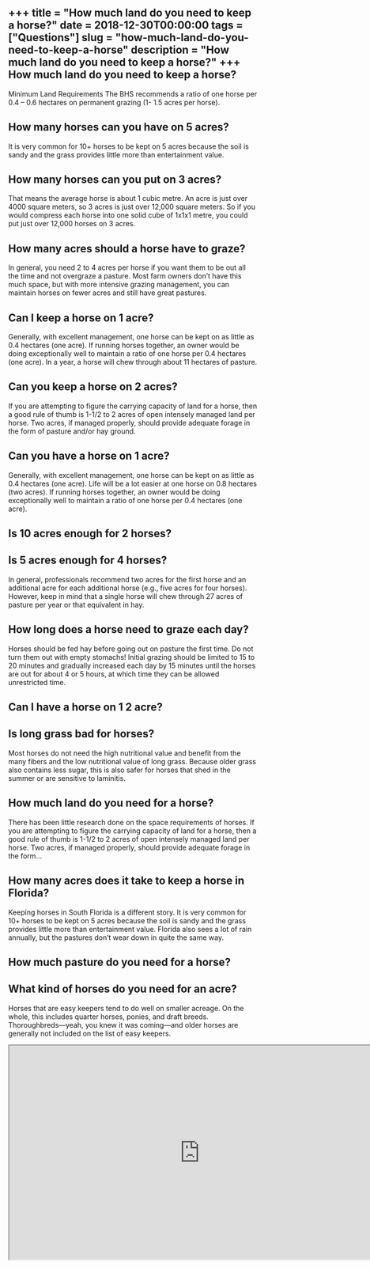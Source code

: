 +++
title = "How much land do you need to keep a horse?"
date = 2018-12-30T00:00:00
tags = ["Questions"]
slug = "how-much-land-do-you-need-to-keep-a-horse"
description = "How much land do you need to keep a horse?"
+++
How much land do you need to keep a horse?
------------------------------------------

Minimum Land Requirements The BHS recommends a ratio of one horse per 0.4 – 0.6 hectares on permanent grazing (1- 1.5 acres per horse).

How many horses can you have on 5 acres?
----------------------------------------

It is very common for 10+ horses to be kept on 5 acres because the soil is sandy and the grass provides little more than entertainment value.

How many horses can you put on 3 acres?
---------------------------------------

That means the average horse is about 1 cubic metre. An acre is just over 4000 square meters, so 3 acres is just over 12,000 square meters. So if you would compress each horse into one solid cube of 1x1x1 metre, you could put just over 12,000 horses on 3 acres.

How many acres should a horse have to graze?
--------------------------------------------

In general, you need 2 to 4 acres per horse if you want them to be out all the time and not overgraze a pasture. Most farm owners don’t have this much space, but with more intensive grazing management, you can maintain horses on fewer acres and still have great pastures.

Can I keep a horse on 1 acre?
-----------------------------

Generally, with excellent management, one horse can be kept on as little as 0.4 hectares (one acre). If running horses together, an owner would be doing exceptionally well to maintain a ratio of one horse per 0.4 hectares (one acre). In a year, a horse will chew through about 11 hectares of pasture.

Can you keep a horse on 2 acres?
--------------------------------

If you are attempting to figure the carrying capacity of land for a horse, then a good rule of thumb is 1-1/2 to 2 acres of open intensely managed land per horse. Two acres, if managed properly, should provide adequate forage in the form of pasture and/or hay ground.

Can you have a horse on 1 acre?
-------------------------------

Generally, with excellent management, one horse can be kept on as little as 0.4 hectares (one acre). Life will be a lot easier at one horse on 0.8 hectares (two acres). If running horses together, an owner would be doing exceptionally well to maintain a ratio of one horse per 0.4 hectares (one acre).

Is 10 acres enough for 2 horses?
--------------------------------

Is 5 acres enough for 4 horses?
-------------------------------

In general, professionals recommend two acres for the first horse and an additional acre for each additional horse (e.g., five acres for four horses). However, keep in mind that a single horse will chew through 27 acres of pasture per year or that equivalent in hay.

How long does a horse need to graze each day?
---------------------------------------------

Horses should be fed hay before going out on pasture the first time. Do not turn them out with empty stomachs! Initial grazing should be limited to 15 to 20 minutes and gradually increased each day by 15 minutes until the horses are out for about 4 or 5 hours, at which time they can be allowed unrestricted time.

Can I have a horse on 1 2 acre?
-------------------------------

Is long grass bad for horses?
-----------------------------

Most horses do not need the high nutritional value and benefit from the many fibers and the low nutritional value of long grass. Because older grass also contains less sugar, this is also safer for horses that shed in the summer or are sensitive to laminitis.

How much land do you need for a horse?
--------------------------------------

There has been little research done on the space requirements of horses. If you are attempting to figure the carrying capacity of land for a horse, then a good rule of thumb is 1-1/2 to 2 acres of open intensely managed land per horse. Two acres, if managed properly, should provide adequate forage in the form…

How many acres does it take to keep a horse in Florida?
-------------------------------------------------------

Keeping horses in South Florida is a different story. It is very common for 10+ horses to be kept on 5 acres because the soil is sandy and the grass provides little more than entertainment value. Florida also sees a lot of rain annually, but the pastures don’t wear down in quite the same way.

How much pasture do you need for a horse?
-----------------------------------------

What kind of horses do you need for an acre?
--------------------------------------------

Horses that are easy keepers tend to do well on smaller acreage. On the whole, this includes quarter horses, ponies, and draft breeds. Thoroughbreds—yeah, you knew it was coming—and older horses are generally not included on the list of easy keepers.

<iframe allow="accelerometer; autoplay; clipboard-write; encrypted-media; gyroscope; picture-in-picture" allowfullscreen="" class="__youtube_prefs__  epyt-is-override  no-lazyload" data-no-lazy="1" data-origheight="433" data-origwidth="770" data-skipgform_ajax_framebjll="" height="433" id="_ytid_70599" loading="lazy" src="https://www.youtube.com/embed/ZAAyeA6rzpU?enablejsapi=1&autoplay=0&cc_load_policy=0&cc_lang_pref=&iv_load_policy=1&loop=0&modestbranding=0&rel=1&fs=1&playsinline=0&autohide=2&theme=dark&color=red&controls=1&" title="YouTube player" width="770"></iframe>